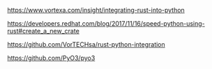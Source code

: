 https://www.vortexa.com/insight/integrating-rust-into-python

https://developers.redhat.com/blog/2017/11/16/speed-python-using-rust#create_a_new_crate

https://github.com/VorTECHsa/rust-python-integration

https://github.com/PyO3/pyo3
